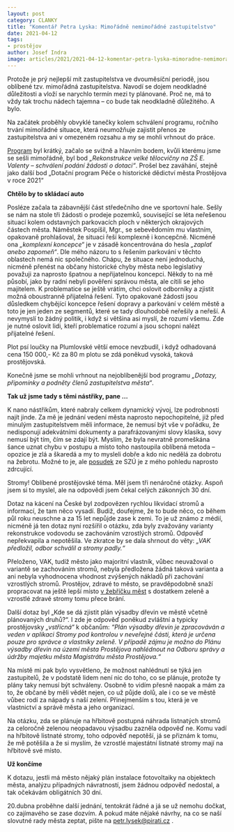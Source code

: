 ```yaml
---
layout: post
category: CLANKY
title: "Komentář Petra Lyska: Mimořádně nemimořádné zastupitelstvo"
date: 2021-04-12
tags: 
- prostějov
author: Josef Indra
image: articles/2021/2021-04-12-komentar-petra-lyska-mimoradne-nemimoradne-zastupitelstvo.jpg  #751x422 pixelu
---
```

Protože je prý nejlepší mít zastupitelstva ve dvouměsíční periodě, jsou oblíbené tzv. mimořádná zastupitelstva. Navodí se dojem neodkladné důležitosti a vloží se narychlo termín mezi ty plánované. Proč ne, má to vždy tak trochu nádech tajemna – co bude tak neodkladně důležitého. A bylo. 

Na začátek proběhly obvyklé tanečky kolem schválení programu, ročního trvání mimořádné situace, která neumožňuje zajistit přenos ze zastupitelstva ani v omezeném rozsahu a my se mohli vrhnout do práce.

[Program](http://mapy.mestopv.cz/soubory/materialy%20do%20zastupitelstva/2021/7.4.2021/) byl krátký, začalo se svižně a hlavním bodem, kvůli kterému jsme se sešli mimořádně, byl bod *„Rekonstrukce velké tělocvičny na ZŠ E. Valenty – schválení podání žádosti o dotaci“*. Prošel bez zaváhání, stejně jako další bod „Dotační program Péče o historické dědictví města Prostějova v roce 2021“

**Chtělo by to skládací auto**

Posléze začala ta zábavnější část středečního dne ve sportovní hale. Sešly se nám na stole tři žádosti o prodeje pozemků, související se léta neřešenou situací kolem odstavných parkovacích ploch v některých okrajových částech města. Náměstek Pospíšil, Mgr., se sebevědomím mu vlastním, opakovaně prohlašoval, že situaci řeší komplexně i koncepčně. Nicméně ona *„komplexní koncepce“* je v zásadě koncentrována do hesla *„zaplať anebo zapomeň“*. Dle mého názoru to s řešením parkování v těchto oblastech nemá nic společného. Chápu, že situace není jednoduchá, nicméně přenést na občany historické chyby města nebo legislativy považuji za naprosto špatnou a nepřijatelnou koncepci. Někdy to na mě působí, jako by radní nebyli pověřeni správou města, ale cítili se jeho majitelem. K problematice se ještě vrátím, chci oslovit odborníky a zjistit možná oboustranně přijatelná řešení. Tyto opakované žádosti jsou důsledkem chybějící koncepce řešení dopravy a parkování v celém městě a toto je jen jeden ze segmentů, které se tady dlouhodobě neřešily a neřeší. A nevymyslí to žádný politik, i když si většina asi myslí, že rozumí všemu. Zde je nutné oslovit lidi, kteří problematice rozumí a jsou schopni nalézt přijatelné řešení. 

Plot psí loučky na Plumlovské větší emoce nevzbudil, i když odhadovaná cena 150 000,- Kč za 80 m plotu se zdá poněkud vysoká, taková prostějovská.  

Konečně jsme se mohli vrhnout na nejoblíbenější bod programu *„Dotazy, připomínky a podněty členů zastupitelstva města“*.

**Tak už jsme tady s těmi nástřiky, pane …**

K nano nástřikům, které nabraly celkem dynamický vývoj, lze podrobnosti najít jinde. Za mě je jednání vedení města naprosto nepochopitelné, již před minulým zastupitelstvem měli informace, že nemusí být vše v pořádku, že nedisponují adekvátními dokumenty a parafrázovanými slovy klasika, sovy nemusí být tím, čím se zdají být. Myslím, že byla nevratně promeškána šance uznat chybu v postupu a místo toho nastoupila oblíbená metoda – opozice je zlá a škaredá a my to mysleli dobře a kdo nic nedělá za dobrotu na žebrotu. Možné to je, ale [posudek](http://prostejovnarovinu.cz/1534/stanovisko-statniho-zdravotniho-ustavu-k-soudne-znaleckemu-posudku/) ze SZÚ je z mého pohledu naprosto zdrcující.

Stromy! Oblíbené prostějovské téma. Měl jsem tři nenáročné otázky. Aspoň jsem si to myslel, ale na odpovědi jsem čekal celých zákonných 30 dní.

Dotaz na kácení na České byl zodpovězen rychlou likvidací stromů a informací, že tam něco vysadí. Budiž, doufejme, že to bude něco, co během půl roku neuschne a za 15 let nepůjde zase k zemi. To je už známo z médií, nicméně já ten dotaz nyní rozšířil o otázku, zda byly zvažovány varianty rekonstrukce vodovodu se zachováním vzrostlých stromů. Odpověď nepřekvapila a nepotěšila. Ve zkratce by se dala shrnout do věty: *„VAK předložil, odbor schválil a stromy padly.“* 

Přeloženo, VAK, tudíž město jako majoritní vlastník, vůbec neuvažoval o variantě se zachováním stromů, nebyla předložena žádná taková varianta a ani nebyla vyhodnocena vhodnost zvýšených nákladů při zachování vzrostlých stromů. Prostějov, zdravé to město, se pravděpodobně snaží propracovat na ještě lepší místo [v žebříčku měst](https://www.irozhlas.cz/zpravy-domov/nejzelenejsi-okresni-mesta-jsou-decin-jesenik-a-vsetin-ukazala-analyza-_201504220530_msulek) s dostatkem zeleně a vzrostlé zdravé stromy tomu přece brání. 

Další dotaz byl „Kde se dá zjistit plán výsadby dřevin ve městě včetně plánovaných druhů?“. I zde je odpověď poněkud zvláštní a typicky prostějovsky *„vstřícná“* k občanům: *“Plán výsadby dřevin je zpracováván a veden v aplikaci Stromy pod kontrolou v neveřejné části, která je určena pouze pro správce a vlastníky zeleně. V případě zájmu je možno do Plánu výsadby dřevin na území města Prostějova nahlédnout na Odboru správy a údržby majetku města Magistrátu města Prostějova.“* 

Na místě mi pak bylo vysvětleno, že možnost nahlédnutí se týká jen zastupitelů, že v podstatě lidem není nic do toho, co se plánuje, protože ty plány taky nemusí být schváleny. Osobně to vidím přesně naopak a mám za to, že občané by měli vědět nejen, co už půjde dolů, ale i co se ve městě vůbec rodí za nápady s naší zelení. Přinejmenším s tou, která je ve vlastnictví a správě města a jeho organizací.

Na otázku, zda se plánuje na hřbitově postupná náhrada listnatých stromů za celoročně zelenou neopadavou výsadbu zazněla odpověď ne. Komu vadí na hřbitově listnaté stromy, toho odpověď nepotěší, já se přiznám k tomu, že mě potěšila a že si myslím, že vzrostlé majestátní listnaté stromy mají na hřbitově své místo.

**Už končíme**

K dotazu, jestli má město nějaký plán instalace fotovoltaiky na objektech města, analýzu případných návratností, jsem žádnou odpověď nedostal, a tak očekávám obligátních 30 dní.

20.dubna proběhne další jednání, tentokrát řádné a já se už nemohu dočkat, co zajímavého se zase dozvím. 
A pokud máte nějaké návrhy, na co se naší slovutné rady města zeptat, pište na petr.lysek@pirati.cz .
